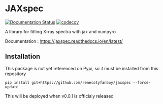 # JAXspec

[![Documentation Status](https://readthedocs.org/projects/jaxspec/badge/?version=latest)](https://jaxspec.readthedocs.io/en/latest/?badge=latest)
[![codecov](https://codecov.io/gh/renecotyfanboy/jaxspec/graph/badge.svg?token=UMYNO2YBCR)](https://codecov.io/gh/renecotyfanboy/jaxspec)

A library for fitting X-ray spectra with jax and numpyro

Documentation : https://jaxspec.readthedocs.io/en/latest/

## Installation

This package is not yet referenced on Pypi, so it must be installed from this repository

```
pip install git+https://github.com/renecotyfanboy/jaxspec --force-update
```

This will be deployed when v0.0.1 is officialy released
